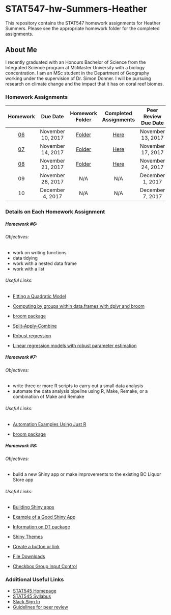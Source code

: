 # STAT547-hw-Summers-Heather

This repository contains the STAT547 homework assignments for Heather Summers. Please see the appropriate homework folder for the completed assignments.

## About Me

I recently graduated with an Honours Bachelor of Science from the Integrated Science program at McMaster University with a biology concentration. I am an MSc student in the Department of Geography working under the supervision of Dr. Simon Donner. I will be pursuing research on climate change and the impact that it has on coral reef biomes.

### Homework Assignments
| Homework | Due Date | Homework Folder | Completed Assignments |  Peer Review Due Date |
| :---: | :---: | :---: | :---: | :---: |
| [06](http://stat545.com/hw06_data-wrangling-conclusion.html) | November 10, 2017 | [Folder](https://github.com/heathersummers/STAT547-hw-Summers-Heather/tree/master/hw06) | [Here](https://github.com/heathersummers/STAT547-hw-Summers-Heather/blob/master/hw06/hw06.md) | November 13, 2017 |
| [07](http://stat545.com/hw07_automation.html) | November 14, 2017 | [Folder](https://github.com/heathersummers/STAT547-hw-Summers-Heather/tree/master/hw07) | [Here](https://github.com/heathersummers/STAT547-hw-Summers-Heather/blob/master/hw07/hw07.md) | November 17, 2017 |
| [08](http://stat545.com/hw08_shiny.html) | November 21, 2017 | [Folder](https://github.com/heathersummers/STAT547-hw-Summers-Heather/tree/master/hw08) | [Here](https://heathersummers.shinyapps.io/hw08_BC_Liquor_Store_Prices/) | November 24, 2017 |
| 09 | November 28, 2017 | N/A | N/A | December 1, 2017 |
| 10 | December 4, 2017 | N/A | N/A | December 7, 2017 |

### Details on Each Homework Assignment
##### Homework #6:

###### Objectives:
- work on writing functions
- data tidying
- work with a nested data frame
- work with a list

###### Useful Links:
- [Fitting a Quadratic Model](http://www.theanalysisfactor.com/r-tutorial-4/)

- [Computing by groups within data.frames with dplyr and broom](http://stat545.com/block023_dplyr-do.html)

- [broom package](https://github.com/tidyverse/broom)

- [Split-Apply-Combine](http://stat545.com/block024_group-nest-split-map.html)

- [Robust regression](https://stats.idre.ucla.edu/r/dae/robust-regression/)

- [Linear regression models with robust parameter estimation](https://www.r-bloggers.com/linear-regression-models-with-robust-parameter-estimation/)


##### Homework #7:

###### Objectives:
- write three or more R scripts to carry out a small data analysis
- automate the data analysis pipeline using R, Make, Remake, or a combination of Make and Remake

###### Useful Links:
- [Automation Examples Using Just R](https://github.com/STAT545-UBC/STAT545-UBC.github.io/tree/master/automation10_holding-area/01_automation-example_just-r)

- [broom package](https://github.com/tidyverse/broom)


##### Homework #8:

###### Objectives:
- build a new Shiny app or make improvements to the existing BC Liquor Store app

###### Useful Links:
- [Building Shiny apps](http://stat545.com/shiny01_activity.html#final-shiny-app-code)

- [Example of a Good Shiny App](https://daattali.com/shiny/bcl/)

- [Information on DT package](https://rstudio.github.io/DT/)

- [Shiny Themes](https://rstudio.github.io/shinythemes/)

- [Create a button or link](https://shiny.rstudio.com/reference/shiny/1.0.5/downloadButton.html)

- [File Downloads](https://shiny.rstudio.com/reference/shiny/1.0.5/downloadHandler.html)

- [Checkbox Group Input Control](https://shiny.rstudio.com/reference/shiny/latest/checkboxGroupInput.html)


### Additional Useful Links
- [STAT545 Homepage](http://stat545.com/)
- [STAT545 Syllabus](http://stat545.com/syllabus.html)
- [Slack Sign In](https://slack.com/signin)
- [Guidelines for peer review](http://stat545.com/peer-review02_peer-evaluation-guidelines.html)


